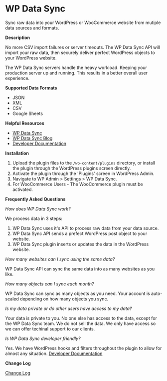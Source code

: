 # WP Data Sync
Sync raw data into your WordPress or WooCommerce website from mutiple data sources and formats.

__Description__

No more CSV import failures or server timeouts. The WP Data Sync API will import your raw data, then securely deliver perfect WordPress objects to your WordPress website.

The WP Data Sync servers handle the heavy workload. Keeping your production server up and running. This results in a better overall user experience.

__Supported Data Formats__
* JSON
* XML
* CSV
* Google Sheets

__Helpful Resources__

* [WP Data Sync](https://wpdatasync.com "WP Data Sync")
* [WP Data Sync Blog](https://wpdatasync.com/blog/ "WP Data Sync Blog")
* [Developer Documentation](https://wpdatasync.com/docunentation/ "Developer Documentation")

__Installation__

1. Upload the plugin files to the `/wp-content/plugins` directory, or install the plugin through the WordPress plugins screen directly.
2. Activate the plugin through the 'Plugins' screen in WordPress Admin.
3. Navigate to WP Admin > Settings > WP Data Sync.
4. For WooCommerce Users - The WooCommerce plugin must be activated.

__Frequently Asked Questions__

_How does WP Data Sync work?_

We process data in 3 steps:

1. WP Data Sync uses it's API to process raw data from your data source.
2. WP Data Sync API sends a prefect WordPress post object to your website.
3. WP Data Sync plugin inserts or updates the data in the WordPress website.

_How many websites can I sync using the same data?_

WP Data Sync API can sync the same data into as many websites as you like.

_How many objects can I sync each month?_

WP Data Sync can sync as many objects as you need. Your account is auto-scaled depending on how many objects you sync.

_Is my data private or do other users have access to my data?_

Your data is private to you. No one else has access to the data, except for the WP Data Sync team. We do not sell the data. We only have access so we can offer techinal support to our clients.

_Is WP Data Sync developer friendly?_

Yes. We have WordPress hooks and filters throughout the plugin to allow for almost any situation. [Developer Documentation](https://wpdatasync.com/docunentation/ "Developer Documentation")

__Change Log__

[Change Log](https://wpdatasync.com/changelog/wp-data-sync-1/ "Change Log")
